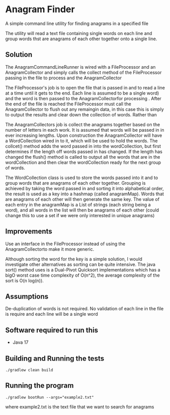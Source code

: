# Anagram Finder
A simple command line utility for finding anagrams in a specified file

The utility will read a text file containing single words on each line and group words thst are anagrams of each other
together onto a single line.

## Solution
The AnagramCommandLineRunner is wired with a FileProcessor and an AnagramCollector and simply calls the collect method
of the FileProcessor passing in the file to process and the AnagramCollector

The FileProcessor's job is to open the file that is passed in and to read a line at a time until it gets to the end.
Each line is assumed to be a single word) and the word is then passed to the AnagramCollectorfor processing . 
After the end of the file is reached the FileProcessor must call the AnagramCollector to flush out any remaingin data,
in this case this is simply to output the results and clear down the collection of words. Rather than 

The AnagramCollectors job is collect the anagrams together based on the number of letters in each work. It is assumed 
that words will be passed in in ever increasing lengths. Upon construction the AnagramCollector will have a 
WordCollection wired in to it, which will be used to hold the words. The collcet() method adds the word passed in into
the wordCollection, but first determines if the length off words passed in has changed. If the length has changed the 
flush() method is called to output all the words that are in the wordCollection and then clear the wordCollection ready 
for the next group of words.

The WordCollection class is used to store the words passed into it and to group words that are anagrams of each other
together. Grouping is achieved by taking the word passed in and sorting it into alphabetical order, the result is used 
as a key into a hashmap (called anagramMap). Words that are anagrams of each other will then generate the same key. 
The value of each entry in the anagramMap is a List of strings (each string being a word), and all words in the list 
will then be anagrams of each other (could change this to use a set if we were only interested in unique anagrams)


## Improvements
Use an interface in the FileProcessor instead of using the AnagramCollectorto make it more generic.

Although sorting the word for the key is a simple solution, I would investigate other alternatives as sorting can be
quite intensive. The java sort() method uses is a Dual-Pivot Quicksort implementations which has a bigO worst case time 
complexity of O(n^2), the average complexity of the sort is O(n log(n)).


## Assumptions
De-duplication of words is not required.
No validation of each line in the file is require and each line will be a single word


## Software required to run this
* Java 17

## Building and Running the tests
```
./gradlew clean build
```

## Running the program
```
./gradlew bootRun --args="example2.txt" 
```
where example2.txt is the text file that we want to search for anagrams



